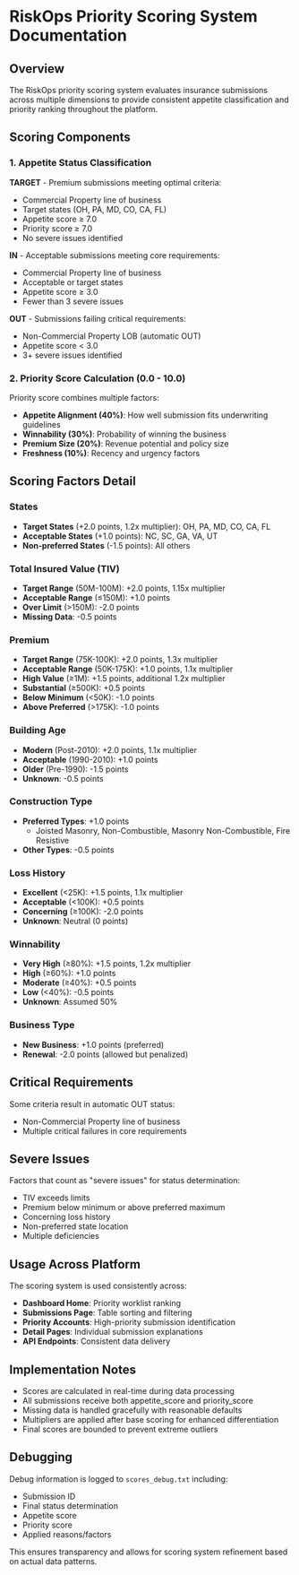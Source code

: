 # RiskOps Priority Scoring System Documentation

## Overview

The RiskOps priority scoring system evaluates insurance submissions across multiple dimensions to provide consistent appetite classification and priority ranking throughout the platform.

## Scoring Components

### 1. Appetite Status Classification

**TARGET** - Premium submissions meeting optimal criteria:
- Commercial Property line of business
- Target states (OH, PA, MD, CO, CA, FL)
- Appetite score ≥ 7.0
- Priority score ≥ 7.0
- No severe issues identified

**IN** - Acceptable submissions meeting core requirements:
- Commercial Property line of business
- Acceptable or target states
- Appetite score ≥ 3.0
- Fewer than 3 severe issues

**OUT** - Submissions failing critical requirements:
- Non-Commercial Property LOB (automatic OUT)
- Appetite score < 3.0
- 3+ severe issues identified

### 2. Priority Score Calculation (0.0 - 10.0)

Priority score combines multiple factors:
- **Appetite Alignment (40%)**: How well submission fits underwriting guidelines
- **Winnability (30%)**: Probability of winning the business
- **Premium Size (20%)**: Revenue potential and policy size
- **Freshness (10%)**: Recency and urgency factors

## Scoring Factors Detail

### States
- **Target States** (+2.0 points, 1.2x multiplier): OH, PA, MD, CO, CA, FL
- **Acceptable States** (+1.0 points): NC, SC, GA, VA, UT  
- **Non-preferred States** (-1.5 points): All others

### Total Insured Value (TIV)
- **Target Range** (50M-100M): +2.0 points, 1.15x multiplier
- **Acceptable Range** (≤150M): +1.0 points
- **Over Limit** (>150M): -2.0 points
- **Missing Data**: -0.5 points

### Premium
- **Target Range** (75K-100K): +2.0 points, 1.3x multiplier
- **Acceptable Range** (50K-175K): +1.0 points, 1.1x multiplier
- **High Value** (≥1M): +1.5 points, additional 1.2x multiplier
- **Substantial** (≥500K): +0.5 points
- **Below Minimum** (<50K): -1.0 points
- **Above Preferred** (>175K): -1.0 points

### Building Age
- **Modern** (Post-2010): +2.0 points, 1.1x multiplier
- **Acceptable** (1990-2010): +1.0 points
- **Older** (Pre-1990): -1.5 points
- **Unknown**: -0.5 points

### Construction Type
- **Preferred Types**: +1.0 points
  - Joisted Masonry, Non-Combustible, Masonry Non-Combustible, Fire Resistive
- **Other Types**: -0.5 points

### Loss History
- **Excellent** (<25K): +1.5 points, 1.1x multiplier
- **Acceptable** (<100K): +0.5 points
- **Concerning** (≥100K): -2.0 points
- **Unknown**: Neutral (0 points)

### Winnability
- **Very High** (≥80%): +1.5 points, 1.2x multiplier
- **High** (≥60%): +1.0 points
- **Moderate** (≥40%): +0.5 points
- **Low** (<40%): -0.5 points
- **Unknown**: Assumed 50%

### Business Type
- **New Business**: +1.0 points (preferred)
- **Renewal**: -2.0 points (allowed but penalized)

## Critical Requirements

Some criteria result in automatic OUT status:
- Non-Commercial Property line of business
- Multiple critical failures in core requirements

## Severe Issues

Factors that count as "severe issues" for status determination:
- TIV exceeds limits
- Premium below minimum or above preferred maximum
- Concerning loss history
- Non-preferred state location
- Multiple deficiencies

## Usage Across Platform

The scoring system is used consistently across:
- **Dashboard Home**: Priority worklist ranking
- **Submissions Page**: Table sorting and filtering
- **Priority Accounts**: High-priority submission identification
- **Detail Pages**: Individual submission explanations
- **API Endpoints**: Consistent data delivery

## Implementation Notes

- Scores are calculated in real-time during data processing
- All submissions receive both appetite_score and priority_score
- Missing data is handled gracefully with reasonable defaults
- Multipliers are applied after base scoring for enhanced differentiation
- Final scores are bounded to prevent extreme outliers

## Debugging

Debug information is logged to `scores_debug.txt` including:
- Submission ID
- Final status determination  
- Appetite score
- Priority score
- Applied reasons/factors

This ensures transparency and allows for scoring system refinement based on actual data patterns.